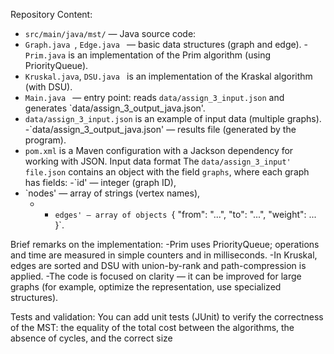 Repository Content:
- `src/main/java/mst/` — Java source code:
- `Graph.java `, `Edge.java ` — basic data structures (graph and edge).
-`Prim.java` is an implementation of the Prim algorithm (using PriorityQueue).
- `Kruskal.java`, `DSU.java ` is an implementation of the Kraskal algorithm (with DSU).
- `Main.java ` — entry point: reads `data/assign_3_input.json` and generates `data/assign_3_output_java.json'.
- `data/assign_3_input.json` is an example of input data (multiple graphs).
-`data/assign_3_output_java.json' — results file (generated by the program).
- `pom.xml` is a Maven configuration with a Jackson dependency for working with JSON.
  Input data format
The `data/assign_3_input' file.json` contains an object with the field `graphs`, where each graph has fields:
-`id' — integer (graph ID),
- `nodes' — array of strings (vertex names),
  - - `edges' — array of objects `{ "from": "...", "to": "...", "weight": ... }`.

 Brief remarks on the implementation:
-Prim uses PriorityQueue; operations and time are measured in simple counters and in milliseconds.
-In Kruskal, edges are sorted and DSU with union-by-rank and path-compression is applied.
-The code is focused on clarity — it can be improved for large graphs (for example, optimize the representation, use specialized structures).

Tests and validation:
You can add unit tests (JUnit) to verify the correctness of the MST: the equality of the total cost between the algorithms, the absence of cycles, and the correct size 



